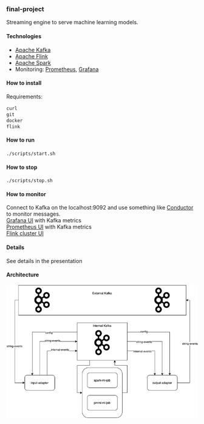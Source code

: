 
### final-project

Streaming engine to serve machine learning models.

#### Technologies

- [Apache Kafka](https://kafka.apache.org)
- [Apache Flink](https://flink.apache.org)
- [Apache Spark](https://spark.apache.org)
- Monitoring: [Prometheus](https://prometheus.io), [Grafana](https://grafana.com)

#### How to install
Requirements:
```
curl
git
docker
flink
```

#### How to run
```
./scripts/start.sh
```

#### How to stop
```
./scripts/stop.sh
```

#### How to monitor
Connect to Kafka on the localhost:9092 and use something like [Conductor](https://www.conduktor.io) to monitor messages.  
[Grafana UI](http://localhost:3000) with Kafka metrics  
[Prometheus UI](http://localhost:9090) with Kafka metrics  
[Flink cluster UI](http://localhost:8081)  

#### Details
See details in the presentation

#### Architecture
![Architecture](https://github.com/axreldable/otus_data_engineer_2019_11_starikov/blob/master/final-project/images/otus-ml-streaming-system.png)
